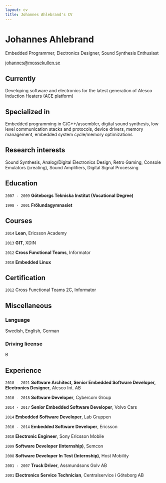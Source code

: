 ```yaml
---
layout: cv
title: Johannes Ahlebrand's CV
---
```

# Johannes Ahlebrand
Embedded Programmer, Electronics Designer, Sound Synthesis Enthusiast

<div id="webaddress">
<a href="johannes@mossekullen.se">johannes@mossekullen.se</a>
</div>


## Currently

Developing software and electronics for the latest generation of Alesco Induction Heaters (ACE platform)

## Specialized in

Embedded programming in C/C++/assembler, digital sound synthesis, low level communication stacks and protocols, device drivers, memory management, embedded system cycle/memory optimizations


## Research interests

Sound Synthesis, Analog/Digital Electronics Design, Retro Gaming, Console Emulators (creating), Sound Amplifiers, Digital Signal Processing


## Education

`2007 - 2009`
__Göteborgs Tekniska Institut (Vocational Degree)__

`1998 - 2001`
__Frölundagymnasiet__


## Courses

`2014`
__Lean__, Ericsson Academy

`2013`
__GIT__, XDIN

`2012`
__Cross Functional Teams__, Informator

`2010`
__Embedded Linux__


## Certification

`2012`
Cross Functional Teams 2C, Informator


## Miscellaneous

### Language

Swedish, English, German

### Driving license

B


## Experience

`2018 - 2021`
__Software Architect, Senior Embedded Software Developer, Electronics Designer__, Alesco Int. AB

`2010 - 2018`
__Software Developer__, Cybercom Group

`2014 - 2017`
__Senior Embedded Software Developer__,  Volvo Cars

`2014`
__Embedded Software Developer__, Lab Gruppen

`2010 - 2014`
__Embedded Software Developer__, Ericsson

`2010`
__Electronic Engineer__, Sony Ericsson Mobile

`2009`
__Software Developer (Internship)__, Semcon

`2008`
__Software Developer In Test (Internship)__, Host Mobility

`2001 - 2007`
__Truck Driver__, Assmundsons Golv AB

`2001`
__Electronics Service Technician__, Centralservice i Göteborg AB



<!-- ### Footer

Last updated: August 2021 -->


